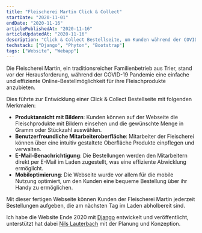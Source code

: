 ```yaml
---
title: "Fleischerei Martin Click & Collect"
startDate: "2020-11-01"
endDate: "2020-11-16"
articlePublishedAt: "2020-11-16"
articleUpdatedAt: "2020-11-16"
description: "Click & Collect Bestellseite, um Kunden während der COVID-19 Pandemie eine Möglichkeit des einfachen und unkomplizierten Bestellens zu bieten."
techstack: ["Django", "Phyton", "Bootstrap"]
tags: ["Website", "Webapp"]
---
```


Die Fleischerei Martin, ein traditionsreicher Familienbetrieb aus Trier, stand vor der Herausforderung, während der COVID-19 Pandemie eine einfache und effiziente Online-Bestellmöglichkeit für ihre Fleischprodukte anzubieten.

Dies führte zur Entwicklung einer Click & Collect Bestellseite mit folgenden Merkmalen:

- **Produktansicht mit Bildern**: Kunden können auf der Webseite die Fleischprodukte mit Bildern einsehen und die gewünschte Menge in Gramm oder Stückzahl auswählen.
- **Benutzerfreundliche Mitarbeiteroberfläche**: Mitarbeiter der Fleischerei können über eine intuitiv gestaltete Oberfläche Produkte einpflegen und verwalten.
- **E-Mail-Benachrichtigung**: Die Bestellungen werden den Mitarbeitern direkt per E-Mail im Laden zugestellt, was eine effiziente Abwicklung ermöglicht.
- **Mobiloptimierung**: Die Webseite wurde vor allem für die mobile Nutzung optimiert, um den Kunden eine bequeme Bestellung über ihr Handy zu ermöglichen.

Mit dieser fertigen Webseite können Kunden der Fleischerei Martin jederzeit Bestellungen aufgeben, die am nächsten Tag im Laden abholbereit sind.

Ich habe die Website Ende 2020 mit [Django](https://www.djangoproject.com/) entwickelt und veröffentlicht, unterstützt hat dabei [Nils Lauterbach](https://nils-lauterbach.de/) mit der Planung und Konzeption.
